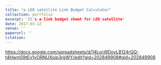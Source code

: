 ```yaml
---
title: "a LEO satellite Link Budget Calculator"
collection: portfolio
excerpt: 'It's a link budget sheet for LEO satellite'
date: 2017-03-12
venue: ''
paperurl: ''
citation: 
---
```

https://docs.google.com/spreadsheets/d/14Lvct9DoyL8124rQQ-t4Hwm59tEv1yORNUXoip3rgWY/edit?gid=202849908#gid=202849908
